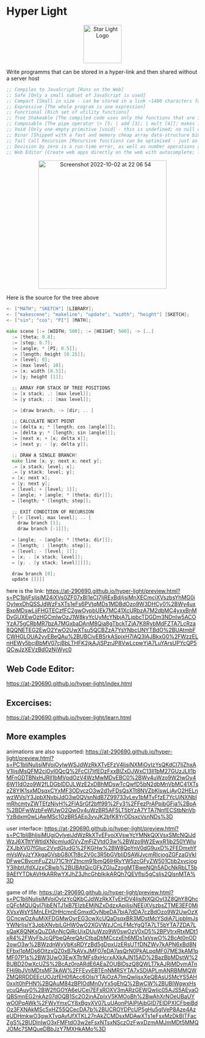 # Hyper Light

<p align="center">
<img  width="100" alt="Star Light Logo" src="https://user-images.githubusercontent.com/88512646/196250251-23ac72d1-e355-4d00-a714-7af7ac769586.svg" />
</p>

Write programms that can be stored in a hyper-link and then shared without a server host

```lisp
;; Compiles to JavaScript [Runs on the Web]
;; Safe [Only a small subset of JavaScript is used]
;; Compact [Small in size - can be stored in a link ~1400 characters for Game of Life implementation]
;; Expressive [The whole program is one expression]
;; Functional [Rich set of utility functions]
;; Tree Shakeable [The compiled code uses only the functions that are imported]
;; Composable [The pipe operator |> [5; | add [3]; | mult [4]]; makes it easy to compose functions]
;; Void [Only one empty primitive [void] - this is undefined; no null or NaN]
;; Binar [Shipped with a fast and memory cheap array data-structure binary array O[1] operations]
;; Tail Call Recursion [Recursive functions can be optimised - just as fast as loops]
;; Devision by zero is a run-time error, as well as number operations are validated
;; Web Editor [Create web apps directly on the web with autocomplete; logger; live preview on the side]
```

<p align="center">
<img width="336" alt="Screenshot 2022-10-02 at 22 06 54" src="https://user-images.githubusercontent.com/88512646/193471696-c2594bf6-085a-4b21-921f-06bb4f5fa0fe.png" />
</p>
Here is the source for the tree above

```go
<- ["MATH"; "SKETCH"] [LIBRARY];
<- ["makescene"; "makeline"; "update"; "width"; "height"] [SKETCH];
<- ["sin"; "cos"; "PI"] [MATH];

make scene [:= [WIDTH; 500]; := [HEIGHT; 500]; -> [..[
  := [theta; 0.8];
  := [step; 0.7];
  := [angle; * [PI; 0.5]];
  := [length; height [0.25]];
  := [level; 0];
  := [max level; 10];
  := [x; width [0.5]];
  := [y; height [1]];

  ;; ARRAY FOR STACK OF TREE POSITIONS
  := [x stack; .: [max level]];
  := [y stack; .: [max level]];

  := [draw branch; -> [dir; .. [

  ;; CALCULATE NEXT POINT
  := [delta x; * [length; cos [angle]]];
  := [delta y; * [length; sin [angle]]];
  := [next x; + [x; delta x]];
  := [next y; - [y; delta y]];

  ;; DRAW A SINGLE BRANCH!
  make line [x; y; next x; next y];
  .= [x stack; level; x];
  .= [y stack; level; y];
  = [x; next x];
  = [y; next y];
  = [level; + [level; 1]];
  = [angle; + [angle; * [theta; dir]]];
  = [length; * [length; step]];

  ;; EXIT CONDITION OF RECURSION
  ? [< [level; max level]; .. [
    draw branch [1];
    draw branch [-1]]];

  = [angle; - [angle; * [theta; dir]]];
  = [length; : [length; step]];
  = [level; - [level; 1]];
  = [x; . [x stack; level]];
  = [y; . [y stack; level]]]]];

  draw branch [0];
  update []]]]

```

here is the link:
https://at-290690.github.io/hyper-light/preview.html?s=PC1bIjFsIjsiM24iXVs0ZF07xBI1eCI7IjRExBdjIjsiMnXECmciXVszbsYhMG0iOyIwxDhQSSJdWzFsXTs1eFs6PVtqMDs1MDBdOzo9W3DHCy0%2BWy4uxBxpMDswLjjFHGTECzfFC2gwOypbUEk7MC41XcURbzA7M2dbMC4yxxBnMDvGUXEwOzHGCmIwOzJ1W8kyYcUyMcYNbjA7LjpbcTDGDm3NDnIw5ACOYzA75gCRbMR7bzA7MGxbaDAnM8Qia8gTbckTZjA7K8RybMdFZTA7LcRza8QQNETEG2EwO2YwO2UwXTsu5QCBZzA7YsYNbcUNYTBdO%2BUAtmbFCWHGLOUA2yvEBeQAu%2BUBCivEBSrkASpjxH7lAQ3lAJBkxG0%2FWzzELnHEWy5bcjBbMV07cjBbLTHFK2jkAJjSPzrJP8VwLcpwYjA7LuYArsUPYcQP5QCwJzXEVzBdOzNjWyc0

## Web Code Editor:

https://at-290690.github.io/hyper-light/index.html

## Excercises:

https://at-290690.github.io/hyper-light/learn.html

## More examples

animations are also supported:
https://at-290690.github.io/hyper-light/preview.html?s=PC1bIjNuIjsiMVoiOyIwWSJdWzRkXTvEFzV4IjsiNXMiOyIzYsQKdCI7IjZhxAV1IjsiMsQFM2ciOyI0QcQ%2FcCI7IjfEDzFxxBlZxDJWxC13Il1bM27GUzJLIl1bMFnGDTBNxHJRIl1bMVpdOzV4WzMwMDvEBC0%2BWy4uWzo9W2IwOy46W11dOzo9W2fLDGbIDDJLWzE2xDBhMDswTcQwfD5bN2dbMnVbMC41XTszZ8YIK1sxMDsqxCYxMF3ODyczO3w2d1vFDsQsXTt8NVZbKlswLjAyO2HELnwzWVsiY3JpbXNvbiJdO3w0QVsnNdB7Z99733vLey1bMTvFfzE7YcUjNXNbImRhcmtyZWTEfzNiyH%2FlASrGf2bff99%2Fy3%2FFezPrAPpibGFja%2BoA%2BDFwWzbFeWUwO2QwOy4uWzBR5AF5LT5bYzA7YTA7NnfECStbNnVbYzBdxm0wLjAwMSc1OzBR5AEp3yvJK2bfK8YrODsxcVsnNDs%3D

user interface:
https://at-290690.github.io/hyper-light/preview.html?s=PC1bIjBhIjsiMUgiOyIyeiJdWzRkXTvEFyoiXVswYcYMNkQiXVsxSMcNQiJdWzJ6XTttYWtldXNlcmludGVyZmFjZVtdO3w%2BWzo9W2EwxR1jb250YWluZXJbXV07fGluc2VydGludG%2FKGHw%2BW8QpYnV0dG9uxD%2FEDmxhYmVsWyJzYXkgaGVsbG8iXTt8c2V0c3R5bGVbIiDSAWJvcmRlcjogZGFzaGVkIDFweCBvcmFuZ2U71C1hY2tncm91bmQ6IHRyYW5zcGFyZW501Ctjb2xvcjogY3lhbtUfdXJzxCBwb%2BUBAtQjcGFkZGluZzogMTBweNQh5ADcNkRbLT5b9AEfYTDkAVHkARRwYXJhZ3JhcGhbIkjkARQh7QEVflsi5gCsIjs2QlsnMTA%3D

game of life:
https://at-290690.github.io/hyper-light/preview.html?s=PC1bIjNuIjsiMVoiOyIzYcQKbCJdWzRkXTvEHDV4IjsiNXQiOyI3Z8QhY8QhccQFcMQUQyI7IjbENTJ1xB7EIzbEMjNZxDdzxApiIjsiNEEiXVszbsZTME3EF0MiXVsxWsYSMnLEH2HHcmnEGmxdOyNbeDA7bjA7dDA7czBdOzo9W2UwOzXGCncwOzAuMjXFDGMwOyrEG3cwXcUQaDsqxBR3MDstMcYSdjA7LjpbImJsYWNrIjsiY3JpbXNvbiLGHW0wO2XGVWzJCnLFMcYgQTA7LT5bYTA7ZDA7LsQaK8QNKsQuZDAnNcQjRcUjxDUuWzo9W0swOzV0xD5%2BPVtrxRtxMDt1xR4%2FWyFbJcQPbeQAreQArCtbaDtjMCczxEh6MDs1aVswO%2BcAt0nOD2owO3w%2BWzdnWyVbKsRDYzBd5gDqxUzERsUTfDNZWy7kAPN6xBd8NEFbxl1pMDs6OltzxQZ0xB7kAVxJMF07eDA7asQrN0PkALpqMF07ME3kAM1pMF07P1s%2BW3UwO3EwXTtrMFs9xHcrxAXkAJN15AD%2BazBbMDstW%2BUBD20wXcUZS%2BcAz0roARdE6AEaZOUBlDszQ8QWLT7kAJRiMDvmATnFHj9bJVtiMDtsMF3kAW%2FFEyvEBTEnNMRSYTA7xSDlAPLmANRBMMQWZMQRRDDEEcUOJzfEH0flAcc6OlsiYTAiOzA7ImQwIjsxXeQBAsUSMcYS5AH0xxIt0hPHN%2BQAuM84zBPIOdMn0yYx5gEhQ%2BwCW%2BUBIWgwxHsycuQAuy0%2BW2fIGOYA6eUCei7EFsROXV3mARzGEWQwIic05AJS5AEyaOQBSmnEG2nkAz07dOQB1Sc2O2jnAZpIxV5KMOoBh%2BwAhXrNOeUBaUYwO0PqAWk%2FWyYmxCY8xBgyXV07LuUAonPlAlPlAjbGID7EIDPXICFbejBdOz3FXNAkMSc5xHZ55QCecDA7b%2BUCROYDPcUP5gHu5gIVeP8Aze4AzeUDHmkwO3gwXTvqAyfJfXTKL27nAkZCMDsxMDAwXTs1eFsxMzDkBITFacZgS%2BUDlnIwO3xFMFtdO3w2eFsxNTsxNSczOzFwxDzmAMJmMDt5MMQJOMc7SMQueDBbJzY7MXHkAMo%3D

